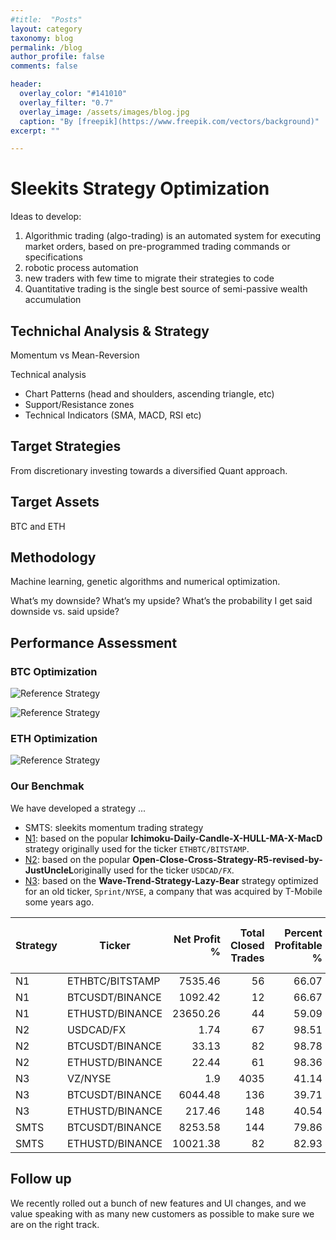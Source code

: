 ```yaml
---
#title:  "Posts"
layout: category
taxonomy: blog
permalink: /blog
author_profile: false
comments: false

header:
  overlay_color: "#141010"
  overlay_filter: "0.7"
  overlay_image: /assets/images/blog.jpg
  caption: "By [freepik](https://www.freepik.com/vectors/background)"
excerpt: ""

---
```


# Sleekits Strategy Optimization

Ideas to develop:

1. Algorithmic trading (algo-trading) is an automated system for executing market orders, based on pre-programmed trading commands or specifications
2. robotic process automation
3. new traders with few time to migrate their strategies to code
4. Quantitative trading is the single best source of semi-passive wealth accumulation

## Technichal Analysis & Strategy

Momentum vs Mean-Reversion

Technical analysis

* Chart Patterns (head and shoulders, ascending triangle, etc)
* Support/Resistance zones
* Technical Indicators (SMA, MACD, RSI etc)

## Target Strategies

From discretionary investing towards a diversified Quant approach.

## Target Assets

BTC and ETH

## Methodology

Machine learning, genetic algorithms and numerical optimization.

What’s my downside?
What’s my upside?
What’s the probability I get said downside vs. said upside?


## Performance Assessment

### BTC Optimization

![Reference Strategy](BTCUSDT_profit_factor_2_original.png)

![Reference Strategy](BTCUSDT_profit_factor_5_strategy_N1.png)

### ETH Optimization

![Reference Strategy](ETHUSDT_profit_factor_0_91_original.png)

### Our Benchmak

We have developed a strategy ...

* SMTS: sleekits momentum trading strategy 
* [N1](https://www.tradingview.com/script/RJBjyl2W-Ichimoku-Daily-Candle-X-HULL-MA-X-MacD/): based on the popular **Ichimoku-Daily-Candle-X-HULL-MA-X-MacD** strategy originally used for the ticker `ETHBTC/BITSTAMP`.
* [N2](https://www.tradingview.com/script/vObmEraY-Open-Close-Cross-Strategy-R5-revised-by-JustUncleL/): based on the popular **Open-Close-Cross-Strategy-R5-revised-by-JustUncleL**originally used for the ticker `USDCAD/FX`.
* [N3](https://www.tradingview.com/script/8fjvDU2x-Wave-Trend-Strategy-Lazy-Bear/): based on the **Wave-Trend-Strategy-Lazy-Bear** strategy optimized for an old ticker, `Sprint/NYSE`, a company that was acquired by T-Mobile some years ago.

Strategy | Ticker | Net Profit % | Total Closed Trades | Percent Profitable % | Profit Factor | Max Drawdown % | Avg Trade | Avg bars in trades
--- | --- | ---: | ---: | ---: | ---: | ---: | ---: | ---: 
N1 | ETHBTC/BITSTAMP | 7535.46 | 56 | 66.07 | 7.03 | 44.35 | 134.56 | 141
N1 | BTCUSDT/BINANCE | 1092.42 | 12 | 66.67 | 5.311 | 15.89 | 91.03 | 92
N1 | ETHUSTD/BINANCE | 23650.26 | 44 | 59.09 | 9.77 | 47 | 537.51 | 87
N2 | USDCAD/FX | 1.74 | 67 | 98.51 | 1660.67 | 0 | 0 | 43
N2 | BTCUSDT/BINANCE | 33.13 | 82 | 98.78 | 1906.64 | 0 | 0.4 | 73
N2 | ETHUSTD/BINANCE | 22.44 | 61 | 98.36 | 3479.31 | 0 | 0.37 | 62
N3 | VZ/NYSE | 1.9 | 4035 | 41.14 | 0.982 | 7.71 | 0 | 3
N3 | BTCUSDT/BINANCE | 6044.48 | 136 | 39.71 | 2.58 | 63.2 | 44.44 | 10
N3 | ETHUSTD/BINANCE | 217.46 | 148 | 40.54 | 1.94 | 14.3 | 1.47 | 10
SMTS | BTCUSDT/BINANCE | 8253.58 |144 | 79.86 | 78.35 |  7.31 | 57.32 | 85
SMTS | ETHUSTD/BINANCE | 10021.38 | 82 | 82.93 | 128.35 | 11.68 | 122.21 | 497


## Follow up

We recently rolled out a bunch of new features and UI changes, and we value speaking with as many new customers as possible to make sure we are on the right track.

